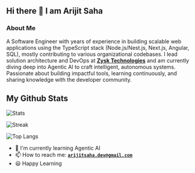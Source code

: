 ## Hi there 👋 I am Arijit Saha

### About Me

A Software Engineer with years of experience in building scalable web applications using the TypeScript stack (Node.js/Nest.js, Next.js, Angular, SQL), mostly contributing to various organizational codebases. I lead solution architecture and DevOps at **[Zysk Technologies](https://www.zysk.tech)** and am currently diving deep into Agentic AI to craft intelligent, autonomous systems. Passionate about building impactful tools, learning continuously, and sharing knowledge with the developer community.

## My Github Stats

![Stats](https://github-readme-stats.vercel.app/api?username=sahaarijit&show=reviews,discussions_started,discussions_answered,prs_merged,prs_merged_percentage&show_icons=true)

![Streak](https://github-readme-streak-stats.herokuapp.com?user=sahaarijit&mode=weekly)

![Top Langs](https://github-readme-stats.vercel.app/api/top-langs/?username=sahaarijit&layout=compact&size_weight=0.5&count_weight=0.5)

- 🌱 I'm currently learning Agentic AI
- 📫 How to reach me: [**`arijitsaha.dev@gmail.com`**](mailto:arijitsaha.dev@gmail.com)
- 😃 Happy Learning



<!--
**sahaarijit/sahaarijit** is a ✨ _special_ ✨ repository because its `README.md` (this file) appears on your GitHub profile.

Here are some ideas to get you started:

- 🔭 I’m currently working on ...
- 🌱 I’m currently learning ...
- 👯 I’m looking to collaborate on ...
- 🤔 I’m looking for help with ...
- 💬 Ask me about ...
- 📫 How to reach me: ...
- 😄 Pronouns: ...
- ⚡ Fun fact: ...
-->
